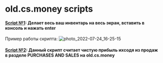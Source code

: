 # old.cs.money scripts

#### [Script №1](https://github.com/bhorc/old.cs.money-scripts/blob/main/full%20screen%20user%20inventory.js): Делает весь ваш инвентарь на весь экран, вставить в консоль и нажать enter 

Пример работы скрипта:
![photo_2022-07-24_16-25-15](https://user-images.githubusercontent.com/57762921/180649437-729d38f6-f7f9-4acc-b33a-be4451670c10.jpg)

#### [Script №2](https://github.com/bhorc/scripts__old.cs.money/blob/main/total%20profit%20per%20month.js): Данный скрипт считает чистую прибыль ихсодя из продаж в разделе PURCHASES AND SALES на old.cs.money 
